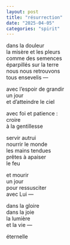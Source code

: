 ```yaml
---
layout: post
title: "résurrection"
date: "2025-04-05"
categories: "spirit"
---
```


dans la douleur  
la misère et les pleurs  
comme des semences  
éparpillés sur la terre  
nous nous retrouvons  
tous ensevelis —  

avec l’espoir de grandir  
un jour  
et d’atteindre le ciel  

avec foi et patience :  
croire  
à la gentillesse  

servir autrui  
nourrir le monde  
les mains tendues  
prêtes à apaiser  
le feu  

et mourir  
un jour  
pour ressusciter  
avec Lui —  

dans la gloire  
dans la joie  
la lumière  
et la vie —  

éternelle  
